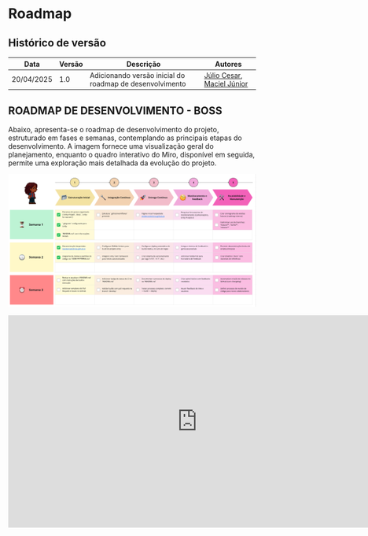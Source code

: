 
# Roadmap

## Histórico de versão

|Data|Versão|Descrição|Autores|
|--|--|--|--|
|20/04/2025|1.0|Adicionando versão inicial do roadmap de desenvolvimento |[Júlio Cesar](https://github.com/Julio1099), [Maciel Júnior](https://github.com/macieljuniormax)|

## ROADMAP DE DESENVOLVIMENTO - BOSS

Abaixo, apresenta-se o roadmap de desenvolvimento do projeto, estruturado em fases e semanas, contemplando as principais etapas do desenvolvimento. A imagem fornece uma visualização geral do planejamento, enquanto o quadro interativo do Miro, disponível em seguida, permite uma exploração mais detalhada da evolução do projeto.

![Roadmap de Desenvolvimento](images/devroadmap.png)

<iframe width="768" height="432" src="https://miro.com/app/embed/uXjVIARvuZs=/?pres=1&frameId=3458764569417287432&embedId=148893583153" frameborder="0" scrolling="no" allow="fullscreen; clipboard-read; clipboard-write" allowfullscreen></iframe>